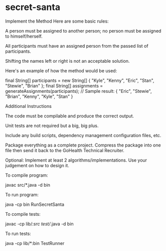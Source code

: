 secret-santa
============

Implement the Method
Here are some basic rules:

A person must be assigned to another person; no person must be assigned to himself/herself.

All participants must have an assigned person from the passed list of participants.

Shifting the names left or right is not an acceptable solution.

Here's an example of how the method would be used:

final String[] participants = new String[] { "Kyle", "Kenny", "Eric", "Stan",
"Stewie", "Brian" };
final String[] assignments = generateAssignments(participants);
// Sample result: { "Eric", "Stewie", "Brian", "Kenny", "Kyle", "Stan" } 

Additional Instructions

The code must be compilable and produce the correct output.

Unit tests are not required but a big, big plus.

Include any build scripts, dependency management configuration files, etc.

Package everything as a complete project. Compress the package into one file then send it back to the GoHealth Technical Recruiter.

Optional: Implement at least 2 algorithms/implementations. Use your judgement on how to design it.


To compile program:

javac src/*.java -d bin

To run program:

java -cp bin RunSecretSanta

To compile tests:

javac -cp lib/*:src test/*.java -d bin

To run tests:

java -cp lib/*:bin TestRunner
